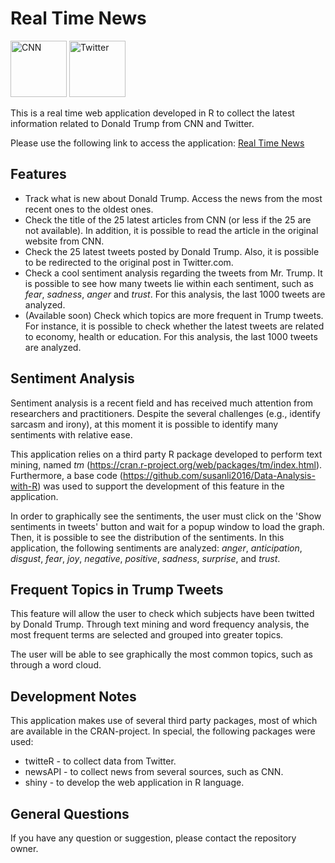 # Real Time News

<a href="https://edition.cnn.com/" target="_blank"><img src="https://upload.wikimedia.org/wikipedia/commons/b/b1/CNN.svg" alt="CNN" title="CNN" width=90 height=90></a>  <a href="https://twitter.com/" target="_blank"><img src="https://seeklogo.com/images/T/twitter-2012-negative-logo-5C6C1F1521-seeklogo.com.png" alt="Twitter" title="Twitter" width=90 height=90></a>



This is a real time web application developed in R to collect the latest information related to Donald Trump from CNN and Twitter.

Please use the following link to access the application: <a href="https://viggiato.shinyapps.io/real_time_news/" rel="external" target="_blank">Real Time News</a>

## Features

* Track what is new about Donald Trump. Access the news from the most recent ones to the oldest ones.
* Check the title of the 25 latest articles from CNN (or less if the 25 are not available). In addition, it is possible to read the article in the original website from CNN.
* Check the 25 latest tweets posted by Donald Trump. Also, it is possible to be redirected to the original post in Twitter.com.
* Check a cool sentiment analysis regarding the tweets from Mr. Trump. It is possible to see how many tweets lie within each sentiment, such as *fear*, *sadness*, *anger* and *trust*. For this analysis, the last 1000 tweets are analyzed.
* (Available soon) Check which topics are more frequent in Trump tweets. For instance, it is possible to check whether the latest tweets are related to economy, health or education. For this analysis, the last 1000 tweets are analyzed.

## Sentiment Analysis
Sentiment analysis is a recent field and has received much attention from researchers and practitioners. Despite the several challenges (e.g., identify sarcasm and irony), at this moment it is possible to identify many sentiments with relative ease.

This application relies on a third party R package developed to perform text mining, named *tm* (https://cran.r-project.org/web/packages/tm/index.html). Furthermore, a base code (https://github.com/susanli2016/Data-Analysis-with-R) was used to support the development of this feature in the application. 

In order to graphically see the sentiments, the user must click on the 'Show sentiments in tweets' button and wait for a popup window to load the graph. Then, it is possible to see the distribution of the sentiments. In this application, the following sentiments are analyzed: *anger*, *anticipation*, *disgust*, *fear*, *joy*, *negative*, *positive*, *sadness*, *surprise*, and *trust*.

## Frequent Topics in Trump Tweets
This feature will allow the user to check which subjects have been twitted by Donald Trump. Through text mining  and word frequency analysis, the most frequent terms are selected and grouped into greater topics.

The user will be able to see graphically the most common topics, such as through a word cloud.


## Development Notes
This application makes use of several third party packages, most of which are available in the CRAN-project. In special, the following packages were used:

* twitteR - to collect data from Twitter.
* newsAPI - to collect news from several sources, such as CNN.
* shiny - to develop the web application in R language.

## General Questions
If you have any question or suggestion, please contact the repository owner.


